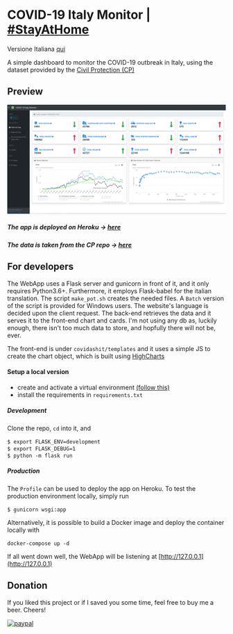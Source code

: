 # COVID-19 Italy Monitor | [\#StayAtHome](https://twitter.com/hashtag/StayAtHome)

Versione Italiana [qui](https://github.com/fabriziomiano/covidashit/blob/master/README_IT.md)

A simple dashboard to monitor the COVID-19 outbreak in Italy, using the dataset 
provided by the [Civil Protection (CP)](https://github.com/pcm-dpc) 

## Preview

![alt_text](https://raw.githubusercontent.com/fabriziomiano/covidashit/master/preview.png)

##### The app is deployed on Heroku &#8594; [here](https://covidashit.herokuapp.com/)

##### The data is taken from the CP repo &#8594; [here](https://github.com/pcm-dpc/COVID-19/blob/master/dati-json/dpc-covid19-ita-andamento-nazionale.json)


## For developers

The WebApp uses a Flask server and gunicorn in front of it, and it only requires Python3.6+.
Furthermore, it employs Flask-babel for the italian translation. The script `make_pot.sh` creates the needed files.
A `Batch` version of the script is provided for Windows users. 
The website's language is decided upon the client request. 
The back-end retrieves the data and it serves it to the front-end chart and cards.
I'm not using any db as, luckily enough, there isn't too much data to store, and hopfully there will not be, ever.

The front-end is under `covidashit/templates` and it uses a simple JS to create
the chart object, which is built using [HighCharts](https://www.highcharts.com/)

#### Setup a local version

* create and activate a virtual environment [(follow this)](https://packaging.python.org/guides/installing-using-pip-and-virtual-environments/)
* install the requirements in `requirements.txt`

##### Development
Clone the repo, `cd` into it, and
```
$ export FLASK_ENV=development
$ export FLASK_DEBUG=1
$ python -m flask run
```

##### Production
The `Profile` can be used to deploy the app on Heroku.
To test the production environment locally, simply run
```
$ gunicorn wsgi:app
```

Alternatively, it is possible to build a Docker image and deploy the container locally with 
```
docker-compose up -d
```

If all went down well, the WebApp will be listening at [http://127.0.0.1](http://127.0.0.1)

## Donation

If you liked this project or if I saved you some time, feel free to buy me a beer. Cheers!

[![paypal](https://www.paypalobjects.com/en_US/IT/i/btn/btn_donateCC_LG.gif)](https://www.paypal.com/cgi-bin/webscr?cmd=_s-xclick&hosted_button_id=PMW6C23XTQDWG)
